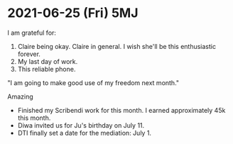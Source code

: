 # 2021-06-25 (Fri) 5MJ

I am grateful for:

1. Claire being okay. Claire in general. I wish she'll be this enthusiastic forever.
2. My last day of work.
3. This reliable phone.

"I am going to make good use of my freedom next month."

Amazing

- Finished my Scribendi work for this month. I earned approximately 45k this month.
- Diwa invited us for Ju's birthday on July 11.
- DTI finally set a date for the mediation: July 1.

